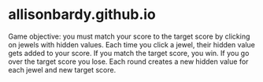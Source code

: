 # allisonbardy.github.io
Game objective: you must match your score to the target score by clicking on jewels with hidden values. Each time you click a jewel, their hidden value gets added to your score. If you match the target score, you win. If you go over the target score you lose. Each round creates a new hidden value for each jewel and new target score.

